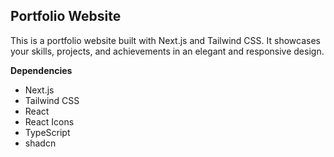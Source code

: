 ## Portfolio Website

This is a portfolio website built with Next.js and Tailwind CSS. It showcases your skills, projects, and achievements in an elegant and responsive design.

**Dependencies**

- Next.js
- Tailwind CSS
- React
- React Icons
- TypeScript
- shadcn

